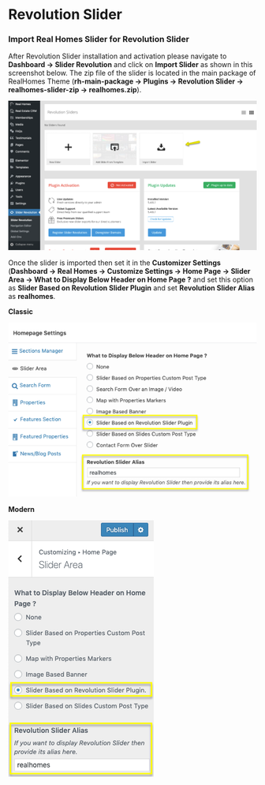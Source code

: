 # Revolution Slider
### **Import Real Homes Slider for Revolution Slider**

After Revolution Slider installation and activation please navigate to **Dashboard → Slider Revolution** and click on **Import Slider** as shown in this screenshot below. The zip file of the slider is located in the main package of RealHomes Theme (**rh-main-package → Plugins → Revolution Slider → realhomes-slider-zip → realhomes.zip**).

![RealHomes Documentation](images/included-plugins/rs-1.png)

Once the slider is imported then set it in the **Customizer Settings** (**Dashboard → Real Homes → Customize Settings → Home Page → Slider Area → What to Display Below Header on Home Page ?** and set this option as **Slider Based on Revolution Slider Plugin** and set **Revolution Slider Alias** as **realhomes**.

**Classic**

![RealHomes Documentation](images/included-plugins/rs-2.png)

**Modern**

![RealHomes Documentation](images/included-plugins/rs-3.png)

